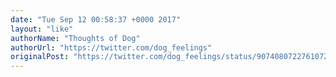 ```yaml
---
date: "Tue Sep 12 00:58:37 +0000 2017"
layout: "like"
authorName: "Thoughts of Dog"
authorUrl: "https://twitter.com/dog_feelings"
originalPost: "https://twitter.com/dog_feelings/status/907408072276107269"
---
```

